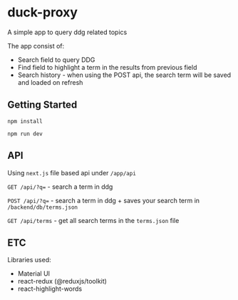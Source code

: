 # duck-proxy

A simple app to query ddg related topics

The app consist of:
* Search field to query DDG
* Find field to highlight a term in the results from previous field
* Search history - when using the POST api, the search term will be saved and loaded on refresh

## Getting Started
```shell
npm install

npm run dev
```

## API
Using `next.js` file based api under `/app/api`

`GET /api/?q=` - search a term in ddg

`POST /api/?q=` - search a term in ddg + saves your search term in `/backend/db/terms.json`

`GET /api/terms` - get all search terms in the `terms.json` file

## ETC

Libraries used:
* Material UI 
* react-redux (@reduxjs/toolkit)
* react-highlight-words